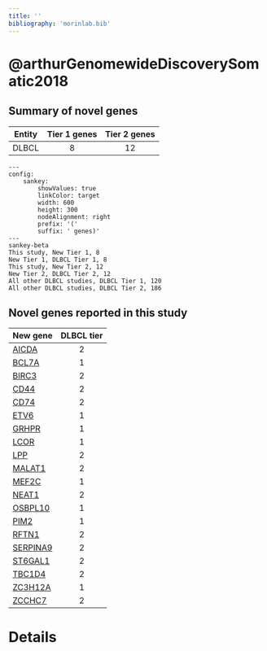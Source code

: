 ```yaml
---
title: ''
bibliography: 'morinlab.bib'
---
```


# @arthurGenomewideDiscoverySomatic2018
## Summary of novel genes

|Entity| Tier 1 genes| Tier 2 genes|
|:-:|:-:|:-:|
|DLBCL|8|12|
```mermaid
---
config:
    sankey:
        showValues: true
        linkColor: target
        width: 600
        height: 300
        nodeAlignment: right
        prefix: '('
        suffix: ' genes)'
---
sankey-beta
This study, New Tier 1, 8
New Tier 1, DLBCL Tier 1, 8
This study, New Tier 2, 12
New Tier 2, DLBCL Tier 2, 12
All other DLBCL studies, DLBCL Tier 1, 120
All other DLBCL studies, DLBCL Tier 2, 186
```


## Novel genes reported in this study

|New gene|DLBCL tier|
|:-|:-:|
|[AICDA](../AICDA)|2 |
|[BCL7A](../BCL7A)|1 |
|[BIRC3](../BIRC3)|2 |
|[CD44](../CD44)|2 |
|[CD74](../CD74)|2 |
|[ETV6](../ETV6)|1 |
|[GRHPR](../GRHPR)|1 |
|[LCOR](../LCOR)|1 |
|[LPP](../LPP)|2 |
|[MALAT1](../MALAT1)|2 |
|[MEF2C](../MEF2C)|1 |
|[NEAT1](../NEAT1)|2 |
|[OSBPL10](../OSBPL10)|1 |
|[PIM2](../PIM2)|1 |
|[RFTN1](../RFTN1)|2 |
|[SERPINA9](../SERPINA9)|2 |
|[ST6GAL1](../ST6GAL1)|2 |
|[TBC1D4](../TBC1D4)|2 |
|[ZC3H12A](../ZC3H12A)|1 |
|[ZCCHC7](../ZCCHC7)|2 |

# Details

